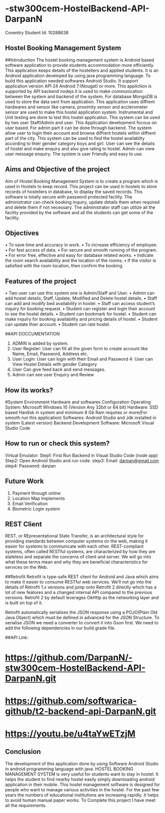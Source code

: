 # -stw300cem-HostelBackend-API-DarpanN
Coventry Student Id: 10288638

## Hostel Booking Management System
##Introduction
The hostel booking management system is Android based software application to provide students accommodation more efficiently. 
This application keeps details of the hostellers and applied students. It is an Android application developed by using java 
programming language. To build this application needed softwares Android Studio. It support application version API 24 Android 7:(Nougat) or more. This appliction is supported by API backend nodejs it is used to make communication between the system and
backend of the system. For database MongoDB is used to store the data sent from application. This application uses diffrent hardwares and sensor like camera, proximity sensor and acclerometer sensor are used to make this hostel application system. 
Instrumental and Unit testing are done to test this hostel application. This system can be used by two user Staff/Admin and user.
This Application development focous on user based. For admin part it can be done through backend.
The system allow user to login their account and browse diffrent hostels within diffrent part of the city. This system can 
be used to find the hostel availablity according to their gender category boys and girl. User can see the details of hostel
and make enquiry and also give rating to hostel. Admin can view user message enquiry. The system is user Friendly and easy to use.
 

## Aims and Objective of the project
Aim of Hostel Booking Management System is to create a program which is used in Hostels to keep record. 
This project can be used in hostels to store records of hostellers in database, 
to display the saved records. This software is totally secure with password protected facility. 
The administrator can check booking inquiry, update details them when required and delete them if not necessary. 
The administrator staff can utilize all the facility provided by the software and all the students can get some of the facility.


## Objectives
•	To save time and accuracy in work.
•	To increase efficiency of employee.
•	For fast access of data.
•	For secure and smooth running of the program.
•	For error free, effective and easy for database related works.
•	Indicate the room search availability and the location of the rooms;
•	If the visitor is satisfied with the room location, then confirm the booking.

## Features of the project
•	Two user can use this system one is Admin/Staff and User.
•	Admin can add hostel details, Staff, Update, Modified and Delete hostel details.
•	Staff can add and modify bed availability in hostel.
•	Staff can access student’s inquiry for booking request.
•	Student can register and login their account to see the hostel details.
•	Student can bookmark for hostel.
•	Student can make inquiry for booking availability and pricing details of hostel.
•	Student can update thier account.
•	Student can rate hostel.

##API DOCCUMENTATION
1. ADMIN is added by system.
2. User Register: User can fill all the given form to create account like Name, Email, Password, Address etc.
3. User Login: User can login with their Email and Password
4: User can View Hostel Details with gender Category
5. User Can give feed back and send messages.
6. Admin can see user Enquiry and Review

## How its works?
#System Environment
Hardware and softwares Configuration
Operating System: Microsoft Windows 10 (Version Any 32bit or 64 bit)
Hardware: SSD based Hardisk in system and minimum 8 Gb Ram requires or more(For smooth run this application)
Softwares: Android Studio and Jdk installed in system (Latest version)
Backend Development Software: Microsoft Visual Studio Code

## How to run or check this system?
Virtual Emulator:
Step1: First Run Backend in Visual Studio Code (node app)
Step2: Open Android Studio and run code.
step3: Email: darpan@gmail.com
step4: Password: darpan

## Future Work
1. Payment through online
2. Location Map Implements
3. Email Verification
4. Biometric Login system

## REST Client
REST, or REpresentational State Transfer, is an architectural style for providing standards between computer systems on the web, 
making it easier for systems to communicate with each other. REST-compliant systems, often called RESTful systems, 
are characterized by how they are stateless and separate the concerns of client and server. 
We will go into what these terms mean and why they are beneficial characteristics for services on the Web.

##Retrofit
Retrofit is type-safe REST client for Android and Java which aims to make it easier to consume RESTful web services. 
We’ll not go into the details of Retrofit 1.x versions and jump onto 
Retrofit 2 directly which has a lot of new features and a changed internal API compared to the previous versions.
Retrofit 2 by default leverages OkHttp as the networking layer and is built on top of it.

Retrofit automatically serialises the JSON response using a POJO(Plain Old Java Object) 
which must be defined in advanced for the JSON Structure. To serialise JSON we need a converter to convert 
it into Gson first. We need to add the following dependencies in our build.grade file.


##API Link:
# https://github.com/DarpanN/-stw300cem-HostelBackend-API-DarpanN.git
# https://github.com/softwarica-github/t2-backend-api-DarpanN.git
# https://youtu.be/u4taYwETzjM

##
## Conclusion
The development of this application done by using Software Android Studio in android programming language with java. 
HOSTEL BOOKING MANAGEMENT SYSTEM is very useful for students want to stay in hostel. 
It helps the student to find nearby hostel easily simply downloading android application in their mobile. 
This hostel management software is designed for people who want to manage various activities in the hostel.
For the past few years the numbers of educational institutions are increasing rapidly. It helps to avoid human manual paper works.
To Complete this project I have meet all the requirements.
